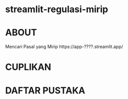 # streamlit-regulasi-mirip

# ABOUT
Mencari Pasal yang Mirip
https://app-????.streamlit.app/

# CUPLIKAN


# DAFTAR PUSTAKA


